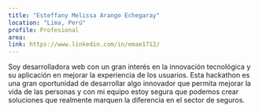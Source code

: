 ```yaml
---
title: "Esteffany Melissa Arango Echegaray"
location: "Lima, Perú"
profile: Profesional
area: 
link: https://www.linkedin.com/in/emae1712/
---
```


Soy desarrolladora web con un gran interés en la innovación tecnológica y su aplicación en mejorar la experiencia de los usuarios.
Esta hackathon es una gran oportunidad de desarrollar algo innovador que permita mejorar la vida de las personas y con mi equipo estoy segura que podemos crear soluciones que realmente marquen la diferencia en el sector de seguros.